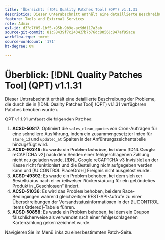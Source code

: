 ```yaml
---
title: 'Übersicht: [!DNL Quality Patches Tool] (QPT) v1.1.31'
description: Dieser Unterabschnitt enthält eine detaillierte Beschreibung der Probleme, die durch die in Version 1.1.31  [!DNL Quality Patches Tool]  Patches behoben wurden.
feature: Tools and External Services
role: Admin
exl-id: d37c7f05-1bf5-495b-9b9e-ac9dd117a3ab
source-git-commit: 81c78439f7c243437b7b76dc80560c847af95ace
workflow-type: tm+mt
source-wordcount: '171'
ht-degree: 0%

---
```


# Überblick: [!DNL Quality Patches Tool] (QPT) v1.1.31

Dieser Unterabschnitt enthält eine detaillierte Beschreibung der Probleme, die durch die in [!DNL Quality Patches Tool] (QPT) v1.1.31 verfügbaren Patches behoben wurden.

QPT v1.1.31 umfasst die folgenden Patches:

1. **ACSD-50817**: Optimiert die `sales_clean_quotes` von Cron-Aufträgen für eine schnellere Ausführung, indem ein zusammengesetzter Index für `store_id` und `updated_at` Spalten in der Anführungszeichentabelle hinzugefügt wird.
1. **ACSD-50345**: Es wurde ein Problem behoben, bei dem: [!DNL Google reCAPTCHA v2] nach dem Senden einer fehlgeschlagenen Zahlung nicht neu geladen wurde, [!DNL Google reCAPTCHA v3 Invisible] an der Kasse nicht funktioniert und die Bestellung nicht aufgegeben werden kann und [!UICONTROL PlaceOrder] Ereignis nicht ausgelöst wurde.
1. **ACSD-49392**: Es wurde ein Problem behoben, bei dem sich der Bestellstatus nach einer teilweisen Rückerstattung für ein gebündeltes Produkt in „Geschlossen“ ändert.
1. **ACSD-51036**: Es wird das Problem behoben, bei dem Race-Bedingungen während gleichzeitiger REST-API-Aufrufe zu einer Überschreibungen der Versandstatusinformationen in der [!UICONTROL Items Ordered]-Tabelle führen.
1. **ACSD-50858**: Es wurde ein Problem behoben, bei dem ein Coupon fälschlicherweise als verwendet nach einer fehlgeschlagenen Kartenzahlung gekennzeichnet wurde.

Navigieren Sie im Menü links zu einer bestimmten Patch-Seite.
